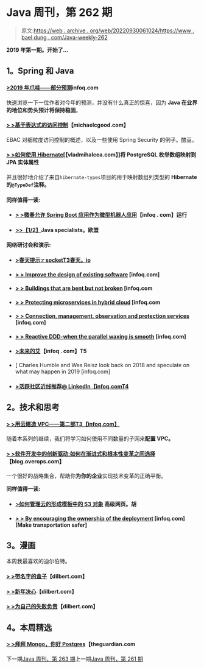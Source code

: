 # Java 周刊，第 262 期

> 原文:[https://web . archive . org/web/20220930061024/https://www . bael dung . com/Java-weekly-262](https://web.archive.org/web/20220930061024/https://www.baeldung.com/java-weekly-262)

**2019 年第一期。开始了…**

## **1。Spring 和 Java**

#### [**>2019 年爪哇——部分预测**](https://web.archive.org/web/20220628131100/https://www.infoq.com/news/2018/12/java-2019-predictions)infoq.com

快速浏览一下一位作者对今年的预测，并没有什么真正的惊喜，因为 **Java 在业界的地位和势头预计将保持稳固**。

#### [**> >基于表达式的访问控制**](https://web.archive.org/web/20220628131100/http://michaelcgood.com/expression-based-access-control/)【michaelcgood.com】

EBAC 对细粒度访问控制的概述，以及一些使用 Spring Security 的例子。酷豆。

#### [**> >如何使用 Hibernate**](https://web.archive.org/web/20220628131100/https://vladmihalcea.com/map-postgresql-enum-array-jpa-entity-property-hibernate/)[【vladmihalcea.com】]将 PostgreSQL 枚举数组映射到 JPA 实体属性

并且很好地介绍了来自`hibernate-types`项目的用于映射数组列类型的 **Hibernate 的`@TypeDef`注释。**

#### **同样值得一读:**

*   #### [**> >微春允许 Spring Boot 应用作为微型机器人应用**](https://web.archive.org/web/20220628131100/https://www.infoq.com/news/2018/12/micronaut-for-spring-graalvm)【infoq . com】运行

*   #### [**>>【1/2】**](https://web.archive.org/web/20220628131100/https://www.javaspecialists.eu/archive/Issue265.html)Java specialists。欧盟

#### **网络研讨会和演示:**

*   #### [**>春天提示:r socket**T3春天。io](https://web.archive.org/web/20220628131100/https://spring.io/blog/2019/01/02/spring-tips-rsocket)

*   #### [**> > Improve the design of existing software**](https://web.archive.org/web/20220628131100/https://www.infoq.com/presentations/design-app-improve) [infoq.com]

*   #### [**> > Buildings that are bent but not broken**](https://web.archive.org/web/20220628131100/https://www.infoq.com/presentations/architecture-robust-systems) [infoq.com

*   #### [**> > Protecting microservices in hybrid cloud**](https://web.archive.org/web/20220628131100/https://www.infoq.com/presentations/taap) [infoq.com

*   #### [**> > Connection, management, observation and protection services**](https://web.archive.org/web/20220628131100/https://www.infoq.com/presentations/service-mesh-microservices-2018) [infoq.com]

*   #### [**> > Reactive DDD-when the parallel waxing is smooth**](https://web.archive.org/web/20220628131100/https://www.infoq.com/presentations/reactive-ddd) [infoq.com]

*   #### [**>未来的艾**](https://web.archive.org/web/20220628131100/https://www.infoq.com/presentations/future-ai-panel)【infoq . com】T5

*   [ Charles Humble and Wes Reisz look back on 2018 and speculate on what may happen in 2019 [infoq.com]
*   #### [**>活跃社区近线推荐@ LinkedIn**【infoq.comT4](https://web.archive.org/web/20220628131100/https://www.infoq.com/presentations/linkedin-active-communities)

## **2。技术和思考**

#### [**> >用云建造 VPC——第二部**T3【infoq.com】](https://web.archive.org/web/20220628131100/https://www.infoq.com/articles/aws-vpc-cloudformation-part2)

随着本系列的继续，我们将学习如何使用不同数量的子网来**配置 VPC。**

#### [**> >软件开发中的创新驱动:如何在渐进式和根本性变革之间选择**](https://web.archive.org/web/20220628131100/https://blog.overops.com/drive-innovation-in-software-development-how-to-choose-between-incremental-and-fundamental-change/)【blog.overops.com】

一个很好的战略集合，帮助你**为你的企业**实现技术变革的正确平衡。

**同样值得一读:**

*   #### [**>如何管理云的形成模板中的 S3 对象**](https://web.archive.org/web/20220628131100/https://advancedweb.hu/2019/01/01/cf_s3_object/) 高级网页。胡

*   #### [**> > By encouraging the ownership of the deployment**](https://web.archive.org/web/20220628131100/https://www.infoq.com/news/2018/12/safer-shipping-ownership) [infoq.com] [Make transportation safer]

## **3。漫画**

本周我最喜欢的迪尔伯特。

#### [**> >带名字的盒子**](https://web.archive.org/web/20220628131100/https://dilbert.com/strip/2019-01-02)【dilbert.com】

#### [**> >新年决心**](https://web.archive.org/web/20220628131100/https://dilbert.com/strip/2018-12-31)【dilbert.com】

#### [**> >为自己的失败负责**](https://web.archive.org/web/20220628131100/https://dilbert.com/strip/2018-12-30)【dilbert.com】

## **4。本周精选**

#### **[> >拜拜 Mongo，你好 Postgres](https://web.archive.org/web/20220628131100/https://www.theguardian.com/info/2018/nov/30/bye-bye-mongo-hello-postgres)**【theguardian.com

下一期[Java 周刊，第 263 期](/web/20220628131100/https://www.baeldung.com/java-weekly-263)上一期[Java 周刊，第 261 期](/web/20220628131100/https://www.baeldung.com/java-weekly-261)